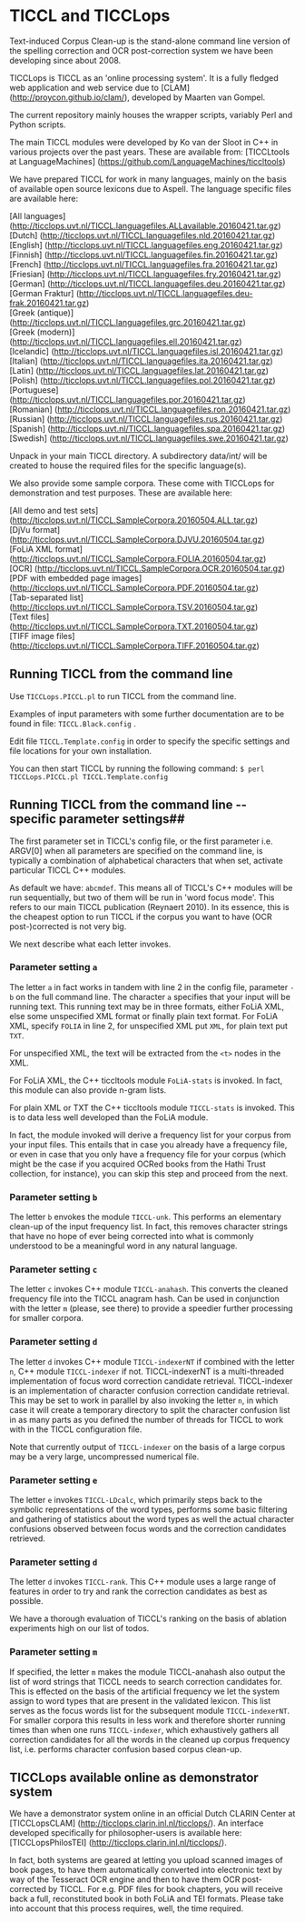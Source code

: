 # TICCL and TICCLops #

Text-induced Corpus Clean-up is the stand-alone command line version of the spelling correction and OCR post-correction system we have been developing since about 2008.  

TICCLops is TICCL as an 'online processing system'. It is a fully
fledged web application and web service due to [CLAM]
(http://proycon.github.io/clam/), developed  by Maarten van Gompel.

The current repository mainly houses the wrapper scripts, variably Perl and Python scripts.  

The main TICCL modules were developed by Ko van der Sloot in C++ in
various projects over the past years. These are available from:
[TICCLtools at LanguageMachines] (https://github.com/LanguageMachines/ticcltools)  

We have prepared TICCL for work in many languages, mainly on the basis of available open source lexicons due to Aspell. The language specific files are available here:  

[All languages]
(http://ticclops.uvt.nl/TICCL.languagefiles.ALLavailable.20160421.tar.gz)  
[Dutch] (http://ticclops.uvt.nl/TICCL.languagefiles.nld.20160421.tar.gz)  
[English] (http://ticclops.uvt.nl/TICCL.languagefiles.eng.20160421.tar.gz)  
[Finnish] (http://ticclops.uvt.nl/TICCL.languagefiles.fin.20160421.tar.gz)  
[French] (http://ticclops.uvt.nl/TICCL.languagefiles.fra.20160421.tar.gz)  
[Friesian] (http://ticclops.uvt.nl/TICCL.languagefiles.fry.20160421.tar.gz)  
[German]
(http://ticclops.uvt.nl/TICCL.languagefiles.deu.20160421.tar.gz)  
[German Fraktur]
(http://ticclops.uvt.nl/TICCL.languagefiles.deu-frak.20160421.tar.gz)  
[Greek (antique)] (http://ticclops.uvt.nl/TICCL.languagefiles.grc.20160421.tar.gz)  
[Greek (modern)] (http://ticclops.uvt.nl/TICCL.languagefiles.ell.20160421.tar.gz)  
[Icelandic] (http://ticclops.uvt.nl/TICCL.languagefiles.isl.20160421.tar.gz)  
[Italian] (http://ticclops.uvt.nl/TICCL.languagefiles.ita.20160421.tar.gz)  
[Latin] (http://ticclops.uvt.nl/TICCL.languagefiles.lat.20160421.tar.gz)  
[Polish] (http://ticclops.uvt.nl/TICCL.languagefiles.pol.20160421.tar.gz)  
[Portuguese] (http://ticclops.uvt.nl/TICCL.languagefiles.por.20160421.tar.gz)  
[Romanian] (http://ticclops.uvt.nl/TICCL.languagefiles.ron.20160421.tar.gz)  
[Russian] (http://ticclops.uvt.nl/TICCL.languagefiles.rus.20160421.tar.gz)  
[Spanish] (http://ticclops.uvt.nl/TICCL.languagefiles.spa.20160421.tar.gz)  
[Swedish]
(http://ticclops.uvt.nl/TICCL.languagefiles.swe.20160421.tar.gz)  

Unpack in your main TICCL directory. A subdirectory data/int/ will be
created to house the required files for the specific language(s).  

We also provide some sample corpora. These come with TICCLops for demonstration and test purposes. These are available here:  

[All demo and test sets]
(http://ticclops.uvt.nl/TICCL.SampleCorpora.20160504.ALL.tar.gz)  
[DjVu format]
(http://ticclops.uvt.nl/TICCL.SampleCorpora.DJVU.20160504.tar.gz)  
[FoLiA XML format]
(http://ticclops.uvt.nl/TICCL.SampleCorpora.FOLIA.20160504.tar.gz)  
[OCR] (http://ticclops.uvt.nl/TICCL.SampleCorpora.OCR.20160504.tar.gz)  
[PDF with embedded page images] (http://ticclops.uvt.nl/TICCL.SampleCorpora.PDF.20160504.tar.gz)  
[Tab-separated list] (http://ticclops.uvt.nl/TICCL.SampleCorpora.TSV.20160504.tar.gz)  
[Text files] (http://ticclops.uvt.nl/TICCL.SampleCorpora.TXT.20160504.tar.gz)  
[TIFF image files]
(http://ticclops.uvt.nl/TICCL.SampleCorpora.TIFF.20160504.tar.gz)

## Running TICCL from the command line  ##

Use ``TICCLops.PICCL.pl`` to run TICCL from the command line.  

Examples of input parameters with some further documentation are to be found in file: ``TICCL.Black.config`` .

Edit file ``TICCL.Template.config`` in order to specify the specific settings and file locations for your own installation.

You can then start TICCL by running the following command: ``$
perl TICCLops.PICCL.pl TICCL.Template.config``  

## Running TICCL from the command line  -- specific parameter settings##

The first parameter set in TICCL's config file, or the first parameter
i.e. ARGV[0] when all parameters are specified on the command line, is
typically a combination of alphabetical characters that when set,
activate particular TICCL C++ modules.  

As default we have: ``abcmdef``. This means all of TICCL's C++ modules will be
run sequentially, but two of them will be run in 'word focus
mode'. This refers to our main TICCL publication (Reynaert 2010). In
its essence, this is the cheapest option to run TICCL if the corpus
you want to have (OCR post-)corrected is not very big.  

We next describe what each letter invokes.  

### Parameter setting ``a`` ###

The letter ``a`` in fact works in tandem with line 2 in the config
file, parameter ``-b`` on the full command line. The character ``a``
specifies that your input will be running text. This running text may
be in three formats, either FoLiA XML, else some unspecified XML
format or finally plain text format. For FoLiA XML, specify ``FOLIA``
in line 2, for unspecified XML put ``XML``, for plain text put
``TXT``.  

For unspecified XML, the text will be extracted from the ``<t>`` nodes
in the XML.  

For FoLiA XML, the C++ ticcltools module ``FoLiA-stats`` is invoked. In fact, this
module can also provide n-gram lists.

For plain XML or TXT the C++ ticcltools module ``TICCL-stats`` is
invoked. This is to data less well developed than the FoLiA module.

In fact, the module invoked will derive a frequency list for your
corpus from your input files. This entails that in case you already
have a frequency file, or even in case that you only have a frequency
file for your corpus (which might be the case if you acquired OCRed
books from the Hathi Trust collection, for instance), you can skip
this step and proceed from the next.  

### Parameter setting ``b`` ###

The letter ``b`` envokes the module ``TICCL-unk``. This performs an
elementary clean-up of the input frequency list. In fact, this removes
character strings that have no hope of ever being corrected into what
is commonly understood to be a meaningful word in any natural
language.  

### Parameter setting ``c`` ###

The letter ``c`` invokes C++ module ``TICCL-anahash``. This converts the
cleaned frequency file into the TICCL anagram hash. Can be used in
conjunction with the letter ``m`` (please, see there) to provide a speedier further
processing for smaller corpora.  

### Parameter setting ``d`` ###

The letter ``d`` invokes C++ module ``TICCL-indexerNT`` if combined with
the letter ``n``, C++ module ``TICCL-indexer`` if not. TICCL-indexerNT
is a multi-threaded implementation of focus word correction candidate
retrieval. TICCL-indexer is an implementation of character confusion correction candidate
retrieval. This may be set to work in parallel by also invoking the
letter ``n``, in which case it will create a temporary directory to
split the character confusion list in as many parts as you defined the
number of threads for TICCL to work with in the TICCL configuration
file.

Note that currently output of ``TICCL-indexer`` on the basis of a
large corpus may be a very large, uncompressed numerical file.

### Parameter setting ``e`` ###

The letter ``e`` invokes ``TICCL-LDcalc``, which primarily steps back
to the symbolic representations of the word types, performs some basic
filtering and gathering of statistics about the word types as well the
actual character confusions observed between focus words and the
correction candidates retrieved.

### Parameter setting ``d`` ###

The letter ``d`` invokes ``TICCL-rank``. This C++ module uses a large
range of features in order to try and rank the correction candidates
as best as possible.

We have a thorough evaluation of TICCL's ranking on the basis of ablation experiments
high on our list of todos.

### Parameter setting ``m`` ###

If specified, the letter ``m`` makes the module TICCL-anahash also
output the list of word strings that TICCL needs to search correction
candidates for. This is effected on the basis of the artificial
frequency we let the system assign to word types that are present in
the validated lexicon.  This list serves as the focus words list for
the subsequent module ``TICCL-indexerNT``. For smaller corpora this
results in less work and therefore shorter running times than when one
runs ``TICCL-indexer``, which exhaustively gathers all correction
candidates for all the words in the cleaned up corpus frequency list,
i.e. performs character confusion based corpus clean-up.  

## TICCLops available online as demonstrator system ##

We have a demonstrator system online in an official Dutch CLARIN Center at
[TICCLopsCLAM] (http://ticclops.clarin.inl.nl/ticclops/). An interface
developed specifically for philosopher-users is available here:
[TICCLopsPhilosTEI] (http://ticclops.clarin.inl.nl/ticclops/).  

In fact, both systems are geared at letting you upload scanned images of
book pages, to have them automatically converted into electronic text
by way of the Tesseract OCR engine and then to have them
OCR post-corrected by TICCL. For e.g. PDF files for book chapters, you
will receive back a full, reconstituted book in both FoLiA and TEI
formats. Please take into account that this process requires, well,
the time required.  
